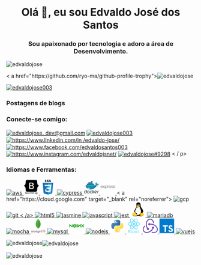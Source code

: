 <h1 align="center">Olá 👋, eu sou Edvaldo José dos Santos</h1>
<h3 align="center">Sou apaixonado por tecnologia e adoro a área de Desenvolvimento.</h3>

<p align="left "> <img src="https://komarev.com/ghpvc/?username=edvaldojose&label=Profile%20views&color=0e75b6&style=flat" alt="edvaldojose" /> </p>

<p align="left"> < a href="https://github.com/ryo-ma/github-profile-trophy"><img src="https://github-profile-trophy.vercel.app/?username=edvaldojose" alt=" edvaldojose" /></a> </p>

<p align="left"> <a href="https://twitter.com/edvaldojose003" target="blank"><img src="https:// img.shields.io/twitter/follow/edvaldojose003?logo=twitter&style=for-the-badge" alt="edvaldojose003" /></a> </p>

### Postagens de blogs
<!-- BLOG-POST-LIST:START - ->
<!-- BLOG-POST-LIST:END -->

<h3 align="left">Conecte-se comigo:</h3>
<p align="left">
<a href="https://dev.to/edvaldojose.dev@gmail.com" target="blank" ><img align="center" src="https://raw.githubusercontent.com/rahuldkjain/github-profile-readme-generator/master/src/images/icons/Social/devto.svg" alt="edvaldojose. dev@gmail.com" height="30" width="40" /></a>
<a href="https://twitter.com/edvaldojose003" target="blank"><img align="center" src="https://raw.githubusercontent.com/rahuldkjain/github-profile-readme-generator/master/src/images/icons/Social/twitter.svg" alt="edvaldojose003" height="30" width=" 40" /></a>
<a href="https://linkedin.com/in/https://www.linkedin.com/in/edvaldo-jose/" target="blank"><img align="center" src="https: //raw.githubusercontent.com/rahuldkjain/github-profile-readme-generator/master/src/images/icons/Social/linked-in-alt.svg" alt="https://www.linkedin.com/in /edvaldo-jose/" height="30" width="40" /></a>
<a href="https://fb.com/https://www.facebook.com/edvaldosantos003" target=" blank"><img align="center" src="https://raw.githubusercontent.com/rahuldkjain/github-profile-readme-generator/master/src/images/icons/Social/facebook.svg" alt=" https://www.facebook.com/edvaldosantos003" height="30" width="40" /></a>
<a href="https://instagram.com/https://www.instagram.com/edvaldojsnet/" target="blank"><img align="center" src="https://raw.githubusercontent. com/rahuldkjain/github-profile-readme-generator/master/src/images/icons/Social/instagram.svg" alt="https://www.instagram.com/edvaldojsnet/" height="30" width=" 40" /></a>
<a href="https://discord.gg/edvaldojose#9298" target="blank"><img align="center" src="https://raw.githubusercontent.com /rahuldkjain/github-profile-readme-generator/master/src/images/icons/Social/discord.svg" alt="edvaldojose#9298" height="30" width="40" /></a> <
/ p>

<h3 align="left">Idiomas e Ferramentas:</h3>
<p align="left"> <a href="https://aws.amazon.com" target="_blank" rel="noreferrer"> <img src="https://raw.githubusercontent.com/devicons /devicon/master/icons/amazonwebservices/amazonwebservices-original-wordmark.svg" alt="aws" width="40" height="40"/> </a> <a href="https://getbootstrap.com " target="_blank" rel="noreferrer"> <img src="https://raw.githubusercontent.com/devicons/devicon/master/icons/bootstrap/bootstrap-plain-wordmark.svg" alt="bootstrap" width="40" height="40"/> </a> <a href="https://www.w3schools.com/css/" target="_blank" rel="noreferrer"> <img src="https://raw.githubusercontent.com/devicons/devicon/master/icons/css3/css3-original-wordmark.svg" alt="css3" width="40" height="40 "/> </a> <a href="https://www.cypress.io" target="_blank" rel="noreferrer"> <img src="https://raw.githubusercontent.com/simple- icons/simple-icons/6e46ec1fc23b60c8fd0d2f2ff46db82e16dbd75f/icons/cypress.svg" alt="cypress" width="40" height="40"/> </a> <a href="https://www.docker.com/ " target="_blank" rel="noreferrer"> <img src="https://raw.githubusercontent.com/devicons/devicon/master/icons/docker/docker-original-wordmark.svg"alt="docker" width="40" height="40"/> </a> <a href="https://expressjs.com" target="_blank" rel="noreferrer"> <img src=" https://raw.githubusercontent.com/devicons/devicon/master/icons/express/express-original-wordmark.svg" alt="express" width="40" height="40"/> </a> < a href="https://cloud.google.com" target="_blank" rel="noreferrer"> <img src="https://www.vectorlogo.zone/logos/google_cloud/google_cloud-icon.svg" alt="gcp" width="40" height="40"/> </a> <a href="https://git-scm.com/" target="_blank" rel="noreferrer"> <img src="https://www.vectorlogo.zone/logos/git-scm/git-scm-icon.svg" alt="git" width="40" height="40"/> < /a> <a href="https://www.w3.org/html/" target="_blank" rel="noreferrer"> <img src="https://raw.githubusercontent.com/devicons/devicon /master/icons/html5/html5-original-wordmark.svg" alt="html5" width="40" height="40"/> </a> <a href="https://jasmine.github.io /" target="_blank" rel="noreferrer"> <img src="https://www.vectorlogo.zone/logos/jasmine/jasmine-icon.svg" alt="jasmine" width="40" height= "40"/> </a><a href="https://developer.mozilla.org/en-US/docs/Web/JavaScript" target="_blank" rel="noreferrer"> <img src="https://raw.githubusercontent.com /devicons/devicon/master/icons/javascript/javascript-original.svg" alt="javascript" width="40" height="40"/> </a> <a href="https://jestjs.io " target="_blank" rel="noreferrer"> <img src="https://www.vectorlogo.zone/logos/jestjsio/jestjsio-icon.svg" alt="jest" width="40" height=" 40"/> </a> <a href="https://www.linux.org/" target="_blank" rel="noreferrer"> <img src="https://raw.githubusercontent.com/devicons/devicon/master/icons/linux/linux-original.svg" alt="linux" width="40" height="40"/> </a> <a href="https://mariadb. org/" target="_blank" rel="noreferrer"> <img src="https://www.vectorlogo.zone/logos/mariadb/mariadb-icon.svg" alt="mariadb" width="40" altura ="40"/> </a> <a href="https://mochajs.org" target="_blank" rel="noreferrer"> <img src="https://www.vectorlogo.zone/logos /mochajs/mochajs-icon.svg" alt="mocha" width="40" height="40"/> </a> <a href="https://www.mongodb.com/" target="_blank "rel="noreferrer"> <img src="https://raw.githubusercontent.com/devicons/devicon/master/icons/mongodb/mongodb-original-wordmark.svg" alt="mongodb" width="40" height="40 "/> </a> <a href="https://www.mysql.com/" target="_blank" rel="noreferrer"> <img src="https://raw.githubusercontent.com/devicons /devicon/master/icons/mysql/mysql-original-wordmark.svg" alt="mysql" width="40" height="40"/> </a> <a href="https://www.nginx .com" target="_blank" rel="noreferrer"> <img src="https://raw.githubusercontent.com/devicons/devicon/master/icons/nginx/nginx-original.svg" alt="nginx"width="40" height="40"/> </a> <a href="https://nodejs.org" target="_blank" rel="noreferrer"> <img src="https://raw .githubusercontent.com/devicons/devicon/master/icons/nodejs/nodejs-original-wordmark.svg" alt="nodejs" width="40" height="40"/> </a> <a href="https ://www.python.org" target="_blank" rel="noreferrer"> <img src="https://raw.githubusercontent.com/devicons/devicon/master/icons/python/python-original.svg " alt="python" width="40" height="40"/> </a> <a href="https://reactjs.org/" target="_blank" rel="noreferrer"> <img src="https://raw.githubusercontent.com/devicons/devicon/master/icons/react/react-original-wordmark.svg" alt="react" width="40" height="40"/ > </a> <a href="https://redux.js.org" target="_blank" rel="noreferrer"> <img src="https://raw.githubusercontent.com/devicons/devicon/ master/icons/redux/redux-original.svg" alt="redux" width="40" height="40"/> </a> <a href="https://www.typescriptlang.org/" target ="_blank" rel="noreferrer"> <img src="https://raw.githubusercontent.com/devicons/devicon/master/icons/typescript/typescript-original.svg" alt="typescript" width="40" height="40"/> </a> <a href="https://vuejs.org/" target="_blank" rel="noreferrer"> <img src="https://raw.githubusercontent .com/devicons/devicon/master/icons/vuejs/vuejs-original-wordmark.svg" alt="vuejs" width="40" height="40"/> </a> </p>

<p><img align="left" src="https://github-readme-stats.vercel.app/api/top-langs?username=edvaldojose&show_icons=true&locale=en&layout=compact" alt="edvaldojose" /> </p>

<p> <img align="center" src="https://github-readme-stats.vercel.app/api?username=edvaldojose&show_icons=true&locale=en" alt="edvaldojose" /> </p>

<p><img align="center" src="https://github-readme-streak-stats.herokuapp.com/?user=edvaldojose&" alt="edvaldojose" /></p>

